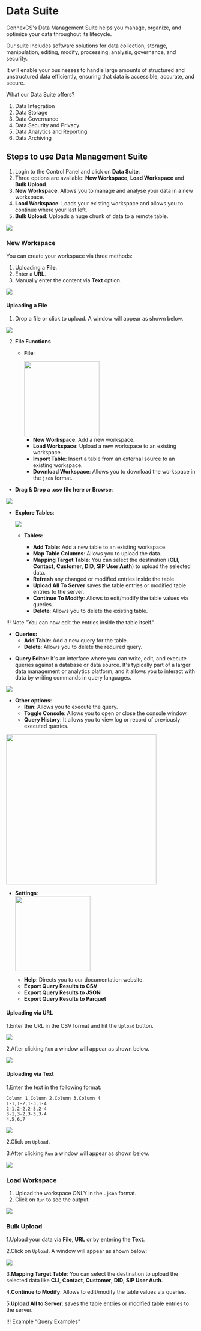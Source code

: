 # Data Suite

ConnexCS's Data Management Suite helps you manage, organize, and optimize your data throughout its lifecycle.

Our suite  includes software solutions for data collection, storage, manipulation, editing, modify, processing, analysis, governance, and security.

It will enable your businesses to handle large amounts of structured and unstructured data efficiently, ensuring that data is accessible, accurate, and secure.

What our Data Suite offers?

1. Data Integration
2. Data Storage
3. Data Governance
4. Data Security and Privacy
5. Data Analytics and Reporting
6. Data Archiving

## Steps to use Data Management Suite

1. Login to the Control Panel and click on **Data Suite**.
2. Three options are available: **New Workspace**, **Load Workspace** and **Bulk Upload**.
3. **New Workspace**: Allows you to manage and analyse your data in a new workspace.
4. **Load Workspace**: Loads your existing workspace and allows you to continue where your last left.
5. **Bulk Upload**: Uploads a huge chunk of data to a remote table.

<img src= "/misc/img/ds.png">

### New Workspace

You can create your workspace via three methods:

1. Uploading a **File**.
2. Enter a **URL**.
3. Manually enter the content via **Text** option.

<img src= "/misc/img/ds1.png">

#### Uploading a File

1. Drop a file or click to upload. A window will appear as shown below.
<img src= "/misc/img/ds2.png">

2. **File Functions**

      * **File**:

        <img src= "/misc/img/ds3.png" width="200">

        + **New Workspace**: Add a new workspace.
        + **Load Workspace**: Upload a new workspace to an existing workspace.
        + **Import Table**: Insert a table from an external source to an existing workspace.
        + **Download Workspace**: Allows you to download the workspace in the `json` format.

* **Drag & Drop a .csv file here or Browse**:

<img src= "/misc/img/ds4.png">

* **Explore Tables**:

    <img src= "/misc/img/ds5.png">

    + **Tables:**
          
        + **Add Table**: Add a new table to an existing workspace.
        + **Map Table Columns**: Allows you to upload the data.
        + **Mapping Target Table**: You can select the destination (**CLI**, **Contact**, **Customer**, **DID**, **SIP User Auth**) to upload the selected data.
        + **Refresh** any changed or modified entries inside the table.
        + **Upload All To Server** saves the table entries or modified table entries to the server.
        + **Continue To Modify**: Allows to edit/modify the table values via queries.
        + **Delete**: Allows you to delete the existing table.

!!! Note "You can now edit the entries inside the table itself."

+   **Queries:**
      + **Add Table**: Add a new query for the table.
      + **Delete**: Allows you to delete the required query.

* **Query Editor**: It's an interface where you can  write, edit, and execute queries against a database or data source. It's typically part of a larger data management or analytics platform, and it allows you to interact with data by writing commands in query languages.

<img src= "/misc/img/ds6.png">

+ **Other options**:
    + **Run**: Allows you to execute the query.
    + **Toggle Console**: Allows you to open or close the console window.
    + **Query History**: It allows you to view log or record of previously executed queries.

<img src= "/misc/img/ds7.png" width="400">

* **Settings**: <br><img src= "/misc/img/ds8.png" width="200"></br>

  * **Help**: Directs you to our documentation website.
  * **Export Query Results to CSV**
  * **Export Query Results to JSON**
  * **Export Query Results to Parquet**

#### Uploading via URL

1.Enter the URL in the CSV format and hit the `Upload` button.

<img src= "/misc/img/ds9.png">

2.After clicking `Run` a window will appear as shown below.

<img src= "/misc/img/ds10.png">

#### Uploading via Text

1.Enter the text in the following format:

```
Column 1,Column 2,Column 3,Column 4
1-1,1-2,1-3,1-4
2-1,2-2,2-3,2-4
3-1,3-2,3-3,3-4
4,5,6,7
```

<img src= "/misc/img/ds11.png">

2.Click on `Upload`.

3.After clicking `Run` a window will appear as shown below.

<img src= "/misc/img/ds12.png">

### Load Workspace

1. Upload the workspace ONLY in the `.json` format.
2. Click on `Run` to see the output.

<img src= "/misc/img/ds13.png">

### Bulk Upload

1.Upload your data via **File**, **URL** or by entering the **Text**.

2.Click on `Upload`. A window will appear as shown below:

<img src= "/misc/img/ds14.png">

3.**Mapping Target Table**: You can select the destination to upload the selected data like **CLI**, **Contact**, **Customer**, **DID**, **SIP User Auth**.

4.**Continue to Modify**: Allows to edit/modify the table values via queries.

5.**Upload All to Server**: saves the table entries or modified table entries to the server.

!!! Example "Query Examples"
